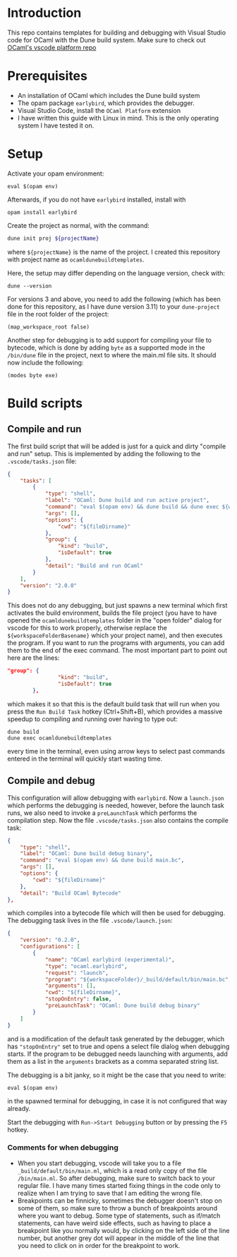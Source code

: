 # Introduction
This repo contains templates for building and debugging with Visual Studio code for OCaml with the Dune build system. Make sure to check out [OCaml's vscode platform repo](https://github.com/ocamllabs/vscode-ocaml-platform)

# Prerequisites
- An installation of OCaml which includes the Dune build system
- The opam package ```earlybird```, which provides the debugger.
- Visual Studio Code, install the ```OCaml Platform``` extension
- I have written this guide with Linux in mind. This is the only operating system I have tested it on.

# Setup

Activate your opam environment:

```
eval $(opam env)
```

Afterwards, if you do not have ```earlybird``` installed, install with

```
opam install earlybird
```

Create the project as normal, with the command: 

```bash
dune init proj ${projectName}
```

where ```${projectName}``` is the name of the project. I created this repository with project name as ```ocamldunebuildtemplates```. 

Here, the setup may differ depending on the language version, check with:

```
dune --version
```

For versions 3 and above, you need to add the following (which has been done for this repository, as I have dune version 3.11) to your ```dune-project``` file in the root folder of the project:

```
(map_workspace_root false)
```

Another step for debugging is to add support for compiling your file to bytecode, which is done by adding ```byte``` as a supported mode in the ```/bin/dune``` file in the project, next to where the main.ml file sits. It should now include the following:

```
(modes byte exe)
```

# Build scripts

## Compile and run
The first build script that will be added is just for a quick and dirty "compile and run" setup. This is implemented by adding the following to the ```.vscode/tasks.json``` file:

```json
{
    "tasks": [
        {
            "type": "shell",
            "label": "OCaml: Dune build and run active project",
            "command": "eval $(opam env) && dune build && dune exec ${workspaceFolderBasename}",
            "args": [],
            "options": {
                "cwd": "${fileDirname}"
            },
            "group": {
                "kind": "build",
                "isDefault": true
            },
            "detail": "Build and run OCaml"
        }
    ],
    "version": "2.0.0"
}
```

This does not do any debugging, but just spawns a new terminal which first activates the build environment, builds the file project (you have to have opened the ```ocamldunebuildtemplates``` folder in the "open folder" dialog for vscode for this to work properly, otherwise replace the ```${workspaceFolderBasename}``` which your project name), and then executes the program. If you want to run the programs with arguments, you can add them to the end of the exec command. The most important part to point out here are the lines:

```json
"group": {
                "kind": "build",
                "isDefault": true
        },
```

which makes it so that this is the default build task that will run when you press the ```Run Build Task``` hotkey (Ctrl+Shift+B), which provides a massive speedup to compiling and running over having to type out:

```
dune build
dune exec ocamldunebuildtemplates
```

every time in the terminal, even using arrow keys to select past commands entered in the terminal will quickly start wasting time.

## Compile and debug

This configuration will allow debugging with ```earlybird```. Now a ```launch.json``` which performs the debugging is needed, however, before the launch task runs, we also need to invoke a ```preLaunchTask``` which performs the compilation step. Now the file ```.vscode/tasks.json``` also contains the compile task:

```json
{
    "type": "shell",
    "label": "OCaml: Dune build debug binary",
    "command": "eval $(opam env) && dune build main.bc",
    "args": [],
    "options": {
        "cwd": "${fileDirname}"
    },
    "detail": "Build OCaml Bytecode"
},
```
which compiles into a bytecode file which will then be used for debugging. The debugging task lives in the file ```.vscode/launch.json```:

```json
{
    "version": "0.2.0",
    "configurations": [
        {
            "name": "OCaml earlybird (experimental)",
            "type": "ocaml.earlybird",
            "request": "launch",
            "program": "${workspaceFolder}/_build/default/bin/main.bc",
            "arguments": [],
            "cwd": "${fileDirname}",
            "stopOnEntry": false,
            "preLaunchTask": "OCaml: Dune build debug binary"
        }
    ]
}
```

and is a modification of the default task generated by the debugger, which has ```"stopOnEntry"``` set to true and opens a select file dialog when debugging starts. If the program to be debugged needs launching with arguments, add them as a list in the ```arguments``` brackets as a comma separated string list.

The debugging is a bit janky, so it might be the case that you need to write:

```
eval $(opam env)
```

in the spawned terminal for debugging, in case it is not configured that way already.

Start the debugging with ```Run->Start Debugging``` button or by pressing the ```F5``` hotkey.

### Comments for when debugging

- When you start debugging, vscode will take you to a file ```_build/default/bin/main.ml```, which is a read only copy of the file ```/bin/main.ml```. So after debugging, make sure to switch back to your regular file. I have many times started fixing things in the code only to realize when I am trying to save that I am editing the wrong file.
- Breakpoints can be finnicky, sometimes the debugger doesn't stop on some of them, so make sure to throw a bunch of breakpoints around where you want to debug. Some type of statements, such as if/match statements, can have weird side effects, such as having to place a breakpoint like you normally would, by clicking on the left side of the line number, but another grey dot will appear in the middle of the line that you need to click on in order for the breakpoint to work. 
